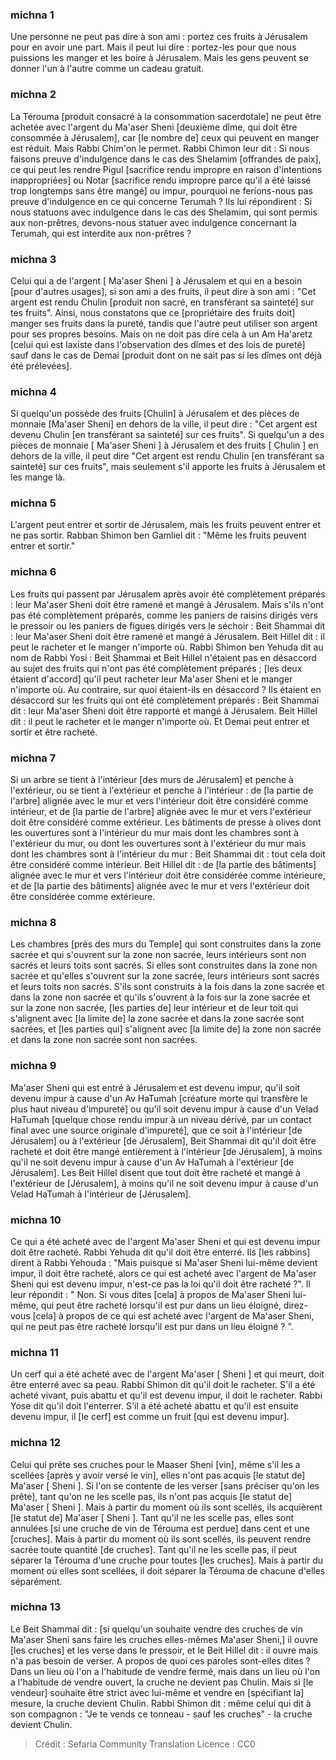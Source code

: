 
### michna 1
Une personne ne peut pas dire à son ami : portez ces fruits à Jérusalem pour en avoir une part. Mais il peut lui dire : portez-les pour que nous puissions les manger et les boire à Jérusalem. Mais les gens peuvent se donner l'un à l'autre comme un cadeau gratuit.

### michna 2
La Térouma [produit consacré à la consommation sacerdotale] ne peut être achetée avec l'argent du Ma'aser Sheni [deuxième dîme, qui doit être consommée à Jérusalem], car [le nombre de] ceux qui peuvent en manger est réduit. Mais Rabbi Chim'on le permet. Rabbi Chimon leur dit : Si nous faisons preuve d'indulgence dans le cas des Shelamim [offrandes de paix], ce qui peut les rendre Pigul [sacrifice rendu impropre en raison d'intentions inappropriées] ou Notar [sacrifice rendu impropre parce qu'il a été laissé trop longtemps sans être mangé] ou impur, pourquoi ne ferions-nous pas preuve d'indulgence en ce qui concerne Terumah ? Ils lui répondirent : Si nous statuons avec indulgence dans le cas des Shelamim, qui sont permis aux non-prêtres, devons-nous statuer avec indulgence concernant la Terumah, qui est interdite aux non-prêtres ?

### michna 3
Celui qui a de l'argent [ Ma'aser Sheni ] à Jérusalem et qui en a besoin [pour d'autres usages], si son ami a des fruits, il peut dire à son ami : "Cet argent est rendu Chulin [produit non sacré, en transférant sa sainteté] sur tes fruits". Ainsi, nous constatons que ce [propriétaire des fruits doit] manger ses fruits dans la pureté, tandis que l'autre peut utiliser son argent pour ses propres besoins. Mais on ne doit pas dire cela à un Am Ha'aretz [celui qui est laxiste dans l'observation des dîmes et des lois de pureté] sauf dans le cas de Demai [produit dont on ne sait pas si les dîmes ont déjà été prélevées].

### michna 4
Si quelqu'un possède des fruits [Chulin] à Jérusalem et des pièces de monnaie [Ma'aser Sheni] en dehors de la ville, il peut dire : "Cet argent est devenu Chulin [en transférant sa sainteté] sur ces fruits". Si quelqu'un a des pièces de monnaie [ Ma'aser Sheni ] à Jérusalem et des fruits [ Chulin ] en dehors de la ville, il peut dire "Cet argent est rendu Chulin [en transférant sa sainteté] sur ces fruits", mais seulement s'il apporte les fruits à Jérusalem et les mange là.

### michna 5
L'argent peut entrer et sortir de Jérusalem, mais les fruits peuvent entrer et ne pas sortir. Rabban Shimon ben Gamliel dit : "Même les fruits peuvent entrer et sortir."

### michna 6
Les fruits qui passent par Jérusalem après avoir été complètement préparés : leur Ma'aser Sheni doit être ramené et mangé à Jérusalem. Mais s'ils n'ont pas été complètement préparés, comme les paniers de raisins dirigés vers le pressoir ou les paniers de figues dirigés vers le séchoir : Beit Shammai dit : leur Ma'aser Sheni doit être ramené et mangé à Jérusalem. Beit Hillel dit : il peut le racheter et le manger n'importe où. Rabbi Shimon ben Yehuda dit au nom de Rabbi Yosi : Beit Shammai et Beit Hillel n'étaient pas en désaccord au sujet des fruits qui n'ont pas été complètement préparés ; [les deux étaient d'accord] qu'il peut racheter leur Ma'aser Sheni et le manger n'importe où. Au contraire, sur quoi étaient-ils en désaccord ? Ils étaient en désaccord sur les fruits qui ont été complètement préparés : Beit Shammai dit : leur Ma'aser Sheni doit être rapporté et mangé à Jérusalem. Beit Hillel dit : il peut le racheter et le manger n'importe où. Et Demai peut entrer et sortir et être racheté.

### michna 7
Si un arbre se tient à l'intérieur [des murs de Jérusalem] et penche à l'extérieur, ou se tient à l'extérieur et penche à l'intérieur : de [la partie de l'arbre] alignée avec le mur et vers l'intérieur doit être considéré comme intérieur, et de [la partie de l'arbre] alignée avec le mur et vers l'extérieur doit être considéré comme extérieur. Les bâtiments de presse à olives dont les ouvertures sont à l'intérieur du mur mais dont les chambres sont à l'extérieur du mur, ou dont les ouvertures sont à l'extérieur du mur mais dont les chambres sont à l'intérieur du mur : Beit Shammai dit : tout cela doit être considéré comme intérieur. Beit Hillel dit : de [la partie des bâtiments] alignée avec le mur et vers l'intérieur doit être considérée comme intérieure, et de [la partie des bâtiments] alignée avec le mur et vers l'extérieur doit être considérée comme extérieure.

### michna 8
Les chambres [près des murs du Temple] qui sont construites dans la zone sacrée et qui s'ouvrent sur la zone non sacrée, leurs intérieurs sont non sacrés et leurs toits sont sacrés. Si elles sont construites dans la zone non sacrée et qu'elles s'ouvrent sur la zone sacrée, leurs intérieurs sont sacrés et leurs toits non sacrés. S'ils sont construits à la fois dans la zone sacrée et dans la zone non sacrée et qu'ils s'ouvrent à la fois sur la zone sacrée et sur la zone non sacrée, [les parties de] leur intérieur et de leur toit qui s'alignent avec [la limite de] la zone sacrée et dans la zone sacrée sont sacrées, et [les parties qui] s'alignent avec [la limite de] la zone non sacrée et dans la zone non sacrée sont non sacrées.

### michna 9
Ma'aser Sheni qui est entré à Jérusalem et est devenu impur, qu'il soit devenu impur à cause d'un Av HaTumah [créature morte qui transfère le plus haut niveau d'impureté] ou qu'il soit devenu impur à cause d'un Velad HaTumah [quelque chose rendu impur à un niveau dérivé, par un contact final avec une source originale d'impureté], que ce soit à l'intérieur [de Jérusalem] ou à l'extérieur [de Jérusalem], Beit Shammai dit qu'il doit être racheté et doit être mangé entièrement à l'intérieur [de Jérusalem], à moins qu'il ne soit devenu impur à cause d'un Av HaTumah à l'extérieur [de Jérusalem]. Les Beit Hillel disent que tout doit être racheté et mangé à l'extérieur de [Jérusalem], à moins qu'il ne soit devenu impur à cause d'un Velad HaTumah à l'intérieur de [Jérusalem].

### michna 10
Ce qui a été acheté avec de l'argent Ma'aser Sheni et qui est devenu impur doit être racheté. Rabbi Yehuda dit qu'il doit être enterré. Ils [les rabbins] dirent à Rabbi Yehouda : "Mais puisque si Ma'aser Sheni lui-même devient impur, il doit être racheté, alors ce qui est acheté avec l'argent de Ma'aser Sheni qui est devenu impur, n'est-ce pas la loi qu'il doit être racheté ?". Il leur répondit : " Non. Si vous dites [cela] à propos de Ma'aser Sheni lui-même, qui peut être racheté lorsqu'il est pur dans un lieu éloigné, direz-vous [cela] à propos de ce qui est acheté avec l'argent de Ma'aser Sheni, qui ne peut pas être racheté lorsqu'il est pur dans un lieu éloigné ? ".

### michna 11
Un cerf qui a été acheté avec de l'argent Ma'aser [ Sheni ] et qui meurt, doit être enterré avec sa peau. Rabbi Shimon dit qu'il doit le racheter. S'il a été acheté vivant, puis abattu et qu'il est devenu impur, il doit le racheter. Rabbi Yose dit qu'il doit l'enterrer. S'il a été acheté abattu et qu'il est ensuite devenu impur, il [le cerf] est comme un fruit [qui est devenu impur].

### michna 12
Celui qui prête ses cruches pour le Maaser Sheni [vin], même s'il les a scellées [après y avoir versé le vin], elles n'ont pas acquis [le statut de] Ma'aser [ Sheni ]. Si l'on se contente de les verser [sans préciser qu'on les prête], tant qu'on ne les scelle pas, ils n'ont pas acquis [le statut de] Ma'aser [ Sheni ]. Mais à partir du moment où ils sont scellés, ils acquièrent [le statut de] Ma'aser [ Sheni ]. Tant qu'il ne les scelle pas, elles sont annulées [si une cruche de vin de Térouma est perdue] dans cent et une [cruches]. Mais à partir du moment où ils sont scellés, ils peuvent rendre sacrée toute quantité [de cruches]. Tant qu'il ne les scelle pas, il peut séparer la Térouma d'une cruche pour toutes [les cruches]. Mais à partir du moment où elles sont scellées, il doit séparer la Térouma de chacune d'elles séparément.

### michna 13
Le Beit Shammai dit : [si quelqu'un souhaite vendre des cruches de vin Ma'aser Sheni sans faire les cruches elles-mêmes Ma'aser Sheni,] il ouvre [les cruches] et les verse dans le pressoir, et le Beit Hillel dit : il ouvre mais n'a pas besoin de verser. A propos de quoi ces paroles sont-elles dites ? Dans un lieu où l'on a l'habitude de vendre fermé, mais dans un lieu où l'on a l'habitude de vendre ouvert, la cruche ne devient pas Chulin. Mais si [le vendeur] souhaite être strict avec lui-même et vendre en [spécifiant la] mesure, la cruche devient Chulin. Rabbi Shimon dit : même celui qui dit à son compagnon : "Je te vends ce tonneau - sauf les cruches" - la cruche devient Chulin.

>Crédit : Sefaria Community Translation
>Licence : CC0